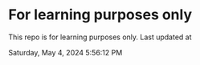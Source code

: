 # For learning purposes only
This repo is for learning purposes only.
Last updated at

Saturday, May 4, 2024 5:56:12 PM

